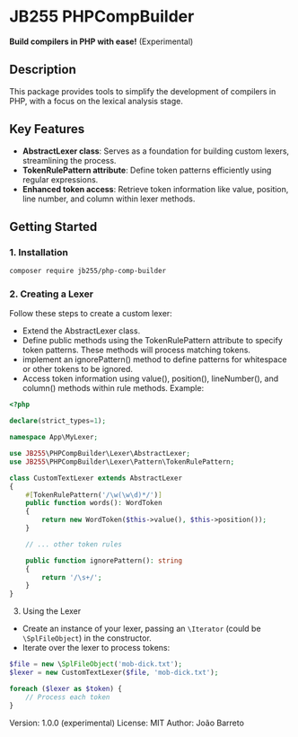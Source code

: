 # JB255 PHPCompBuilder

**Build compilers in PHP with ease!** (Experimental)

## Description

This package provides tools to simplify the development of compilers in PHP, with a focus on the lexical analysis stage.

## Key Features

- **AbstractLexer class**: Serves as a foundation for building custom lexers, streamlining the process.
- **TokenRulePattern attribute**: Define token patterns efficiently using regular expressions.
- **Enhanced token access**: Retrieve token information like value, position, line number, and column within lexer methods.
## Getting Started

### 1. Installation

```bash
composer require jb255/php-comp-builder
```
### 2. Creating a Lexer

Follow these steps to create a custom lexer:

- Extend the AbstractLexer class.
- Define public methods using the TokenRulePattern attribute to specify token patterns. These methods will process matching tokens.
- implement an ignorePattern() method to define patterns for whitespace or other tokens to be ignored.
- Access token information using value(), position(), lineNumber(), and column() methods within rule methods.
Example:

```php
<?php

declare(strict_types=1);

namespace App\MyLexer;

use JB255\PHPCompBuilder\Lexer\AbstractLexer;
use JB255\PHPCompBuilder\Lexer\Pattern\TokenRulePattern;

class CustomTextLexer extends AbstractLexer
{
    #[TokenRulePattern('/\w(\w\d)*/')]
    public function words(): WordToken
    {
        return new WordToken($this->value(), $this->position());
    }

    // ... other token rules

    public function ignorePattern(): string
    {
        return '/\s+/';
    }
}
```
3. Using the Lexer

- Create an instance of your lexer, passing an `\Iterator` (could be `\SplFileObject`) in the constructor.
- Iterate over the lexer to process tokens:

```php
$file = new \SplFileObject('mob-dick.txt');
$lexer = new CustomTextLexer($file, 'mob-dick.txt');

foreach ($lexer as $token) {
    // Process each token
}
```

Version: 1.0.0 (experimental)
License: MIT
Author: João Barreto
